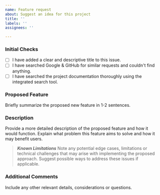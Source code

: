 ```yaml
---
name: Feature request
about: Suggest an idea for this project
title: ''
labels: ''
assignees: ''

---
```


### Initial Checks

- [ ] I have added a clear and descriptive title to this issue.
- [ ] I have searched Google & GitHub for similar requests and couldn't find anything.
- [ ] I have searched the project documentation thoroughly using the integrated search tool.

### Proposed Feature

Briefly summarize the proposed new feature in 1-2 sentences.

### Description

Provide a more detailed description of the proposed feature and how it would function. Explain what problem this feature
aims to solve and how it may benefit users.

> ***Known Limitations***
> Note any potential edge cases, limitations or technical challenges that may arise with implementing the proposed
> approach. Suggest possible ways to address these issues if applicable.

### Additional Comments

Include any other relevant details, considerations or questions.

